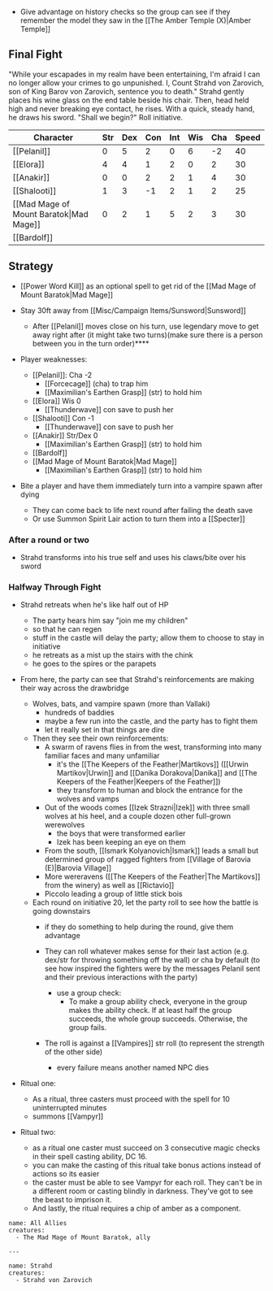 
- Give advantage on history checks so the group can see if they remember the model they saw in the [[The Amber Temple (X)|Amber Temple]]

## Final Fight

"While your escapades in my realm have been entertaining, I'm afraid I can no longer allow your crimes to go unpunished. I, Count Strahd von Zarovich, son of King Barov von Zarovich, sentence you to death." Strahd gently places his wine glass on the end table beside his chair. Then, head held high and never breaking eye contact, he rises. With a quick, steady hand, he draws his sword. "Shall we begin?" Roll initiative.


| Character                               | Str | Dex | Con | Int | Wis | Cha | Speed |
| --------------------------------------- | --- | --- | --- | --- | --- | --- | ----- |
| [[Pelanil]]                             | 0   | 5   | 2   | 0   | 6   | -2  | 40    |
| [[Elora]]                               | 4   | 4   | 1   | 2   | 0   | 2   | 30    |
| [[Anakir]]                              | 0   | 0   | 2   | 2   | 1   | 4   | 30    |
| [[Shalooti]]                            | 1   | 3   | -1  | 2   | 1   | 2   | 25    |
| [[Mad Mage of Mount Baratok\|Mad Mage]] | 0   | 2   | 1   | 5   | 2   | 3   | 30    |
| [[Bardolf]]                             |     |     |     |     |     |     |       |

## Strategy

- [[Power Word Kill]] as an optional spell to get rid of the [[Mad Mage of Mount Baratok|Mad Mage]]
- Stay 30ft away from [[Misc/Campaign Items/Sunsword|Sunsword]]
	- After [[Pelanil]] moves close on his turn, use legendary move to get away right after (it might take two turns)(make sure there is a person between you in the turn order)****
- Player weaknesses:
	- [[Pelanil]]: Cha -2
		- [[Forcecage]] (cha) to trap him
		- [[Maximilian's Earthen Grasp]] (str) to hold him
	- [[Elora]] Wis 0
		- [[Thunderwave]] con save to push her
	- [[Shalooti]] Con -1
		- [[Thunderwave]] con save to push her
	- [[Anakir]] Str/Dex 0
		- [[Maximilian's Earthen Grasp]] (str) to hold him
	- [[Bardolf]]
	- [[Mad Mage of Mount Baratok|Mad Mage]]
		- [[Maximilian's Earthen Grasp]] (str) to hold him
	
- Bite a player and have them immediately turn into a vampire spawn after dying
	- They can come back to life next round after failing the death save
	- Or use Summon Spirit Lair action to turn them into a [[Specter]]

### After a round or two

- Strahd transforms into his true self and uses his claws/bite over his sword
### Halfway Through Fight

- Strahd retreats when he's like half out of HP
	- The party hears him say "join me my children"
	- so that he can regen
	- stuff in the castle will delay the party; allow them to choose to stay in initiative
	- he retreats as a mist up the stairs with the chink
	- he goes to the spires or the parapets
- From here, the party can see that Strahd's reinforcements are making their way across the drawbridge
	- Wolves, bats, and vampire spawn (more than Vallaki)
		- hundreds of baddies
		- maybe a few run into the castle, and the party has to fight them
		- let it really set in that things are dire
	- Then they see their own reinforcements:
		- A swarm of ravens flies in from the west, transforming into many familiar faces and many unfamiliar
			- it's the [[The Keepers of the Feather|Martikovs]] ([[Urwin Martikov|Urwin]] and [[Danika Dorakova|Danika]]  and [[The Keepers of the Feather|Keepers of the Feather]])
			- they transform to human and block the entrance for the wolves and vamps
		- Out of the woods comes [[Izek Strazni|Izek]] with three small wolves at his heel, and a couple dozen other full-grown werewolves
			- the boys that were transformed earlier
			- Izek has been keeping an eye on them
		- From the south, [[Ismark Kolyanovich|Ismark]] leads a small but determined group of ragged fighters from [[Village of Barovia (E)|Barovia Village]]
		- More wereravens ([[The Keepers of the Feather|The Martikovs]] from the winery) as well as [[Rictavio]]
		- Piccolo leading a group of little stick bois
	- Each round on initiative 20, let the party roll to see how the battle is going downstairs
		- if they do something to help during the round, give them advantage
		- They can roll whatever makes sense for their last action (e.g. dex/str for throwing something off the wall) or cha by default (to see how inspired the fighters were by the messages Pelanil sent and their previous interactions with the party)
			- use a group check:
				- To make a group ability check, everyone in the group makes the ability check. If at least half the group succeeds, the whole group succeeds. Otherwise, the group fails.

		- The roll is against a [[Vampires]] str roll (to represent the strength of the other side)
			- every failure means another named NPC dies

- Ritual one:
	- As a ritual, three casters must proceed with the spell for 10 uninterrupted minutes
	- summons [[Vampyr]]
- Ritual two:
	- as a ritual one caster must succeed on 3 consecutive magic checks in their spell casting ability, DC 16.
	- you can make the casting of this ritual take bonus actions instead of actions so its easier
	- the caster must be able to see Vampyr for each roll. They can't be in a different room or casting blindly in darkness. They've got to see the beast to imprison it.
	- And lastly, the ritual requires a chip of amber as a component.



```encounter-table
name: All Allies
creatures:
  - The Mad Mage of Mount Baratok, ally

---
  
name: Strahd
creatures:
  - Strahd von Zarovich
```
